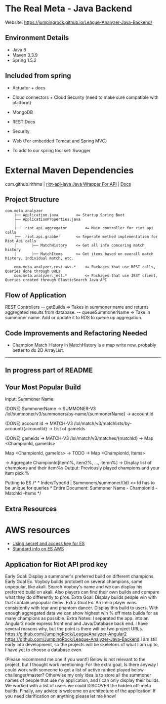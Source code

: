# The Real Meta - Java Backend
Website:  https://jumpingrock.github.io/League-Analyzer-Java-Backend/
## Environment Details
- Java 8
- Maven 3.3.9
- Spring 1.5.2

## Included from spring
- Actuator + docs
- Cloud connectors + Cloud Security (need to make sure compatible with platform)
- MongoDB
- REST Docs
- Security
- Web (For embedded Tomcat and Spring MVC)

- To add to our spring tool set: Swagger

# External Maven Dependencies
com.github.rithms | [riot-api-java Java Wrapper For API](https://github.com/taycaldwell/riot-api-java) | [Docs](http://taycaldwell.com/riot-api-java/doc/)

## Project Structure
```
com.meta.analyzer
    ├── Application.java		<= Startup Spring Boot
    ├── ApplicationProperties.java
    │ 
    ├── .riot.api.aggregator		<= Main controller for riot api calls 
    ├── .riot.api.grabber		<= Seperate method implementation for Riot Api calls
    │	 	├── MatchHistory	<= Get all info concering match history
    │	 	├── MatchItems		<= Get items based on overall match history, individual match, etc.
    
    com.meta.analyzer.rest.aws.*	<= Packages that use REST calls, Queries done through URLs
    com.meta.analyzer.jest.*		<= Packages that use JEST client, Queries created through ElasticSearch Java API
```

## Flow of Application
REST Controllers
-- getBuilds => Takes in summoner name and returns aggregated results from database.
-- queueSummonerName => Take in summoner name. Add or update it to RDS to queue up aggregation.


## Code Improvements and Refactoring Needed
- Champion Match History in MatchHistory is a map write now, probably better to do 2D ArrayList.

---
## In progress part of README

## Your Most Popular Build
Input: Summoner Name

(DONE) SummonerName -> SUMMONER-V3 /lol/summoner/v3/summoners/by-name/{summonerName} -> account id

(DONE) account id -> MATCH-V3 /lol/match/v3/matchlists/by-account/{accountId} -> List of gameIds

(DONE) gameIds -> MATCH-V3 /lol/match/v3/matches/{matchId} -> Map <ChampionId, gameIds> 

Map <ChampionId, gameIds> -> TODO -> Map <ChampionId, Items>

-> Aggregate ChampionId[item1%, item2%, ..., itemn%]
-> Display list of champions and their item%s
Output: Previously played champions and your item pick %

Putting to ES
		/*
		 * Index/Type/Id | Summoners/summoner/(Id) <= Id has to be unique for queries
		 * Entire Document: Summoner Name - ChampionId - MatchId -Items
		 */

## Extra Resources
# AWS resources
- [Using secret and access key for ES](http://mytechbites.blogspot.in/2017/04/secure-amazon-elastic-search-service.html)
- [Standard info on ES AWS](https://docs.aws.amazon.com/elasticsearch-service/latest/developerguide/what-is-amazon-elasticsearch-service.html)


## Application for Riot API prod key
Early Goal: Display a summoner's preferred build on different champions. 
Early Goal Ex. Voyboy builds protobelt on several champions, some unpopular, like akali. 
Search Voyboy's name and we can display his preferred build on akali. 
Also players can find their own builds and compare what they do differently to pros. 
Extra Goal: Display builds people win with that contain unpopular items. 
Extra Goal Ex. An irelia player wins consistently with tear and phantom dancer. 
Display this build to users. 
With enough aggregated data we can show highest win % off meta builds for as many champions as possible. 
Extra Notes: I separated the app. into an Angular2 node express front end and Java/Database back end. 
I have several reasons why, but the point is there will be two project URLs. 
https://github.com/JumpingRock/LeagueAnalyzer-Angular2 https://github.com/JumpingRock/League-Analyzer-Java-Backend 
I am still early into development, so the projects will be skeletons of what I am up to, I have yet to choose a database even. 

(Please recommend me one if you want!) Below is not relevant to the project, but I thought work mentioning: 
For the extra goal, Is there anyway I could work with someone to get a list of active ranked played below challenger/master? 
Otherwise my only idea is to store all the summoner names of people that use my application, and I can only display their builds. 
We worked with a list of users we could DISCOVER the hidden off-meta builds. Finally, any advice is welcome on architecture of the application!
If you need clarification on anything please let me know!

